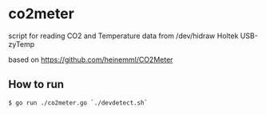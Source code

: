 # co2meter
script for reading CO2 and Temperature data from /dev/hidraw Holtek USB-zyTemp

based on https://github.com/heinemml/CO2Meter

## How to run
```
$ go run ./co2meter.go `./devdetect.sh`
```